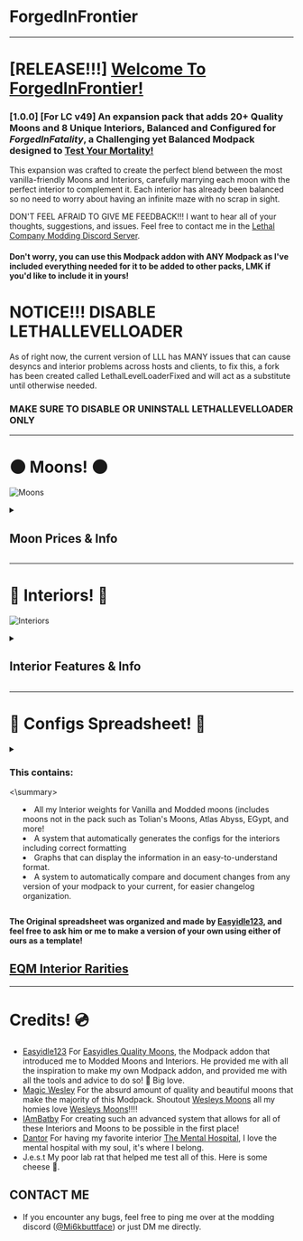# ForgedInFrontier
---
# [RELEASE!!!] <ins>Welcome To ForgedInFrontier!</ins>
### [1.0.0] [For LC v49] An expansion pack that adds **20+ Quality Moons** and **8 Unique Interiors**, Balanced and Configured for ***ForgedInFatality***, a Challenging yet Balanced Modpack designed to <ins>Test Your Mortality!</ins>

This expansion was crafted to create the perfect blend between the most vanilla-friendly Moons and Interiors, carefully marrying each moon with the perfect interior to complement it. 
Each interior has already been balanced so no need to worry about having an infinite maze with no scrap in sight.

DON'T FEEL AFRAID TO GIVE ME FEEDBACK!!! I want to hear all of your thoughts, suggestions, and issues. Feel free to contact me in the [Lethal Company Modding Discord Server](https://discord.com/channels/1168655651455639582/1225622177970257961).
#### **Don't worry, you can use this Modpack addon with ANY Modpack as I've included everything needed for it to be added to other packs, LMK if you'd like to include it in yours!**

# NOTICE!!! DISABLE LETHALLEVELLOADER
As of right now, the current version of LLL has MANY issues that can cause desyncs and interior problems across hosts and clients, to fix this, a fork has been created called LethalLevelLoaderFixed and will act as a substitute until otherwise needed.
### MAKE SURE TO DISABLE OR UNINSTALL LETHALLEVELLOADER ONLY
---
# 🌑 Moons! 🌑
![Moons](https://github.com/Mi6kbuttface/ForgedInFrontier/blob/main/ForgedInFrontierMoonsBanner.gif?raw=true)
<details><summary>

## Moon Prices & Info
</summary>

## <ins>Risk Level: Less Than Lethal</ins> ⚠️
- **Aquatis** — ▮0 (*sfDesat*)
    - A Tropical Moon, populated with various green islands blooming with life, wildlife is relatively benign; intel shows this could be a storage facility used by pirates. The Company believes this is a fabricated story and advises you not to dig for buried treasure.
- **Junic** — ▮30 (*Magic_Wesley*)
    - A Deadly Jungle Moon, covered in ancient temples and even more ancient rituals. The Company is not liable for any curses you may contract.

## <ins>Risk Level: B</ins> ⚠️
- **Asteroid-13** — ▮0 (*Magic_Wesley*)
    - A Pitch-Black Asteroid, recorded as a biological weapon test site with high-value research estimated inside.
- **Solace** — ▮0 (*AudioKnight*)
    - A Tranquil Moon, known to house many vacation villas by wealthy quintillionaires, abandoned due to growing hostile fauna.
- **Eve** — ▮110 (*RosiePies*)
    - A Life Suitable Moon, once the center of the Eve Colonization Project, a perfectly suitable host to sustain life, a flourishing colony thrived here until transmitted distress signals were received. Investigate further, and seek survivors.
- **Atlantica** — ▮130 (*Magic_Wesley*)
    - An Oceanic Moon, containing a city in a cursed time paradox that causes it to sink repeatedly. Recover its artifacts with haste.
- **Gloom** — ▮220 (*Magic_Wesley*)
    - A Dark Deep Forest Moon, its looming trees prove to be an untapped resource, but the last company to land here faced nature's authority.
- **Infernis** — ▮280 (*Magic_Wesley*)
    - A Volcanic Moon, erupting with lava rivers, hostile creatures, and valuable crystal materials.
- **Celest** — ▮350 (sfDesat)
    - An Autumn Valley Moon, populated with a lush red forest and foliage, housing a factory still containing valuable material within.
- **Triskelion** — ▮350 (*AudioKnight*)
    - A Gaseous Giant Moon, holding a mining platform to siphon its natural resources. The platforms are unmaintained, structural integrity is questionable; don't slip.

## <ins>Risk Level: A</ins> ⚠️
- **Gratar** — ▮430 (*Magic_Wesley*)
    - A Mountainous Moon, once known for the largest AI-powered factory in the solar system, may still contain many high-value resources.
- **Desolation** — ▮510 (*Magic_Wesley*)
    - A Deserted Asteroid, seemingly desolate of all life. However, from an orbit view, you can see a red mass pulsating across the surface. Further exploration is not advised.
- **Fission-C** — ▮600 (*Magic_Wesley*)
    - A Radioactive Moon, housing an old toy factory retrofitted as a nuclear power plant, highly radioactive materials and toxic waste remain inside the facility.
- **Polarus** — ▮650 (*Magic_Wesley*)
    - A Frozen Moon, home to the legendary Polar Vaults, has yet to be reclaimed, and its riches and treasures are buried deep.

## <ins>Risk Level: S</ins> ⚠️
- **Acidir** — ▮580 (*Magic_Wesley*)
    - A Mysterious cursed moon, within an acidic swamp lies an old mansion with remains of something... lies inside.
- **Oldred** — ▮720 (Magic_Wesley)
    - A Slick Shadowy Moon, rich in its abundant natural crude oil, mining rigs were constructed in hopes of massive profits; however, many horrors deterred most from the devastation this moon can create.
- **Orion** — ▮750 (*sfDesat*)
    - A Dry Desert Moon, housing only one remaining standing building, which appears to be a church-like structure, but scans cannot indicate what lies inside.
- **Etern** — ▮750 (*Magic_Wesley*)
    - A Dune Desert Moon, hides a laboratory rumored to be the birthplace of the Baboon Hawks and more. Great intel lies inside.

## <ins>Risk Level: S+</ins> ⚠️
- **Etern** — ▮750 (*Magic_Wesley*)
    - A Dune Desert Moon, hides a laboratory rumored to be the birthplace of the Baboon Hawks and more. Great intel lies inside.
- **Auralis** — ▮800 (*AudioKnight*)
    - A Frigid Tundra Moon, one of The Company's rumored testing facilities, disguised as a general goods manufacturing plant, the danger has been reported to be high, with the promise of even higher valuables.

## <ins>Risk Level: SSS+</ins> ⚠️
- **Cosmocos** — ▮1000 (Magic_Wesley)
    - `??????????`
- **Sector-0** — ▮1750 (*RosiePies*)
    - <mark>[TRAVEL TO THIS MOON IS PROHIBITIED]</mark> | A Company Bioweapon Facility, records are scarce; however, scans indicate there was a mass evacuation caused by a containment breach of several biological weapons. Your Exploration will have *Consequences*.
</details>

---
# 🔑 Interiors! 🔑
![Interiors](https://github.com/Mi6kbuttface/ForgedInFrontier/blob/main/ForgedInFrontierInteriorsBanner.gif?raw=true)
<details><summary>

## Interior Features & Info
</summary>

## <ins>⛓️ Dungeon ⛓️ (*scoopy*) ⛓️</ins>
 **The Dungeon is a dark stone prison, consisting of dim torch-lit corridors and murky castle brick walls. Metal-plated dark oak doors may lead you to spiral staircases further into the labyrinth and your chance of survival.**
### <ins>Features</ins>
- Blue fire torches light fire escapes
- The abandoned treasure of a King lies deepest in the labyrinth
- Many dungeon cells remain intact, useful for trapping enemies in a pinch
![Dungeon Tapes](https://github.com/Mi6kbuttface/ForgedInFrontier/blob/main/DungeonV.gif?raw=true)

## <ins>🐀 Sewer 🐀 (*scoopy*) 🐀</ins>
**The Sewer is a damp underground sewer system, long corridors follow a stream mixed with filth and fortune. Follow the stream to cramped piping leading you further into the gross facility that soon will claim your body as its own.**
### <ins>Features</ins>
- Choose a ladder or stairway as your path into the sewer
- Long corridors are advantageous in both the search for scrap and the avoidance of enemies.
- Broken pipe parkour rooms can be used to distance yourself from hostiles
![Sewer Tapes](https://github.com/Mi6kbuttface/ForgedInFrontier/blob/main/SewerV.gif?raw=true)

## <ins>☢️ Bunker ☢️ (*Major_And_Skiz*) ☢️</ins>
**The Bunker is a dimly-lit underground stronghold, resembling the nature of WWI bunkers, with long rusted metal corridors that echo the remnants of wartime. Metal-plated bulkheads contain both treasure and traps buried deep within.**
### <ins>Features</ins>
- Bunker-specific scrap can be found only inside this interior
- Rats rule the bunker, as they are the only thing strong enough to have survived
- A familiar yet different radioactive buzzing can be heard inside this facility
![Bunker Tapes](https://github.com/Mi6kbuttface/ForgedInFrontier/blob/main/BunkerV.gif?raw=true)

## <ins>💡 Office 💡 (*Piggy*) 💡</ins>
**The Office is an abandoned Company bureau, containing multiple floors and a powered elevator. In the Hallways filled with computers and belongings left behind, a new creature called The Shrimp lurks, with an appetite for scrap not so different than your own.**
### <ins>Features</ins>
- The Elevator used to travel between floors, can be controlled using the terminal commands: [1F, 2F, 3F]
- The Elevator also contains storage shelves, which can help with hauling scrap and equipment in and out of the facility
- A new enemy called The Shrimp is passive until you fail to feed it, in which case you become its next meal
![Office Tapes](https://github.com/Mi6kbuttface/ForgedInFrontier/blob/main/OfficeV.gif?raw=true)

## <ins>💎 Scarlet Devil Mansion 💎 (*Alice*) 💎</ins>
**The Scarlet Devil Mansion is a sinister abode, its hallways cloaked in shadow and drained of vibrant hues. Inside lies endless riches, at the cost of the peril that follows anyone brave enough to disturb the fairies within them, to go against the flow of time and the woman who may wield it.**
### <ins>Features</ins>
- The doors inside the mansion can be destroyed, by employees and creatures alike
- Paintings can be found inside the mansion, their value is immense, however, the risk of stealing them will be proportional
- Suits of haunted Knight armor can be found patrolling the halls, watch your back as they only like to strike from behind
- Rare powerful colored crystals can be found, which could either be sold for profit, or used to enhance your company-provided flashlights
![Scarlet Devil Mansion Tapes](https://github.com/Mi6kbuttface/ForgedInFrontier/blob/main/ScarletDevilMansionV.gif?raw=true)

## <ins>🤿 PoolRooms 🤿 (*skidz*) 🤿</ins>
**The PoolRooms are an anomaly resembling the characteristics and aesthetics of the modern-day swimming pool. Equipped with bathrooms, lockers, and saunas, most of the rooms appear to be slightly submerged in lukewarm water, this liminal space appears easy to lose yourself in.**
### <ins>Features</ins>
- Lockers are great places to search for hidden loot
- Pool toys and utilities can be found lying around the area
- Water appears to have trace amounts of Epsom salt for muscle relief, and the saunas are fully functional
![PoolRooms Tapes](https://github.com/Mi6kbuttface/ForgedInFrontier/blob/main/PoolRoomsV.gif?raw=true)

## <ins>🏥 Mental Hospital 🏥 (*Dantor*) 🏥</ins>
**The Mental Hospital is a psychiatric institution, designed to treat and cure even the most insane of employees. Littered with remnants of previous patients, it seems there was more than meets the eye, surgical tables, poisonous sedative gas, and even death traps were designed to keep employees like you from seeing the light of day.**
### <ins>Features</ins>
- Every time you enter may look different from your last; I'm sure this has nothing to do with your mental health
- Death traps are constructed around the building, many containing parkour, y'know, to stop patients from escaping
- Pipes contain poisonous laughing gas, which may not be as funny if you breathe it in
![Mental Hospital Tapes](https://github.com/Mi6kbuttface/ForgedInFrontier/blob/main/MentalHospitalV.gif?raw=true)

## <ins>🚨 Sector-0 🚨 (*RosiePies*) 🚨</ins>
**Sector-0 was a classified Company bioweapon containment zone, only Authorized Assets may be debriefed. An evacuation-level event occurred in the Biolabs, resulting from multiple containment breaches, causing the immediate evacuation and abandonment of all Sector-0 facilities; it is advised that you do not investigate further. Your death will not be insured.**
### <ins>Features</ins>
- Nontoxic gas leaks in a large room with scaffolding
- Powered lifts can be used to ascend or descend floors
- Most containment capsules seem operational, yet unstable and on the verge of failure
![Sector-0 Tapes](https://github.com/Mi6kbuttface/ForgedInFrontier/blob/main/Sector0V.gif?raw=true)
</details>

---
# 📃 Configs Spreadsheet! 📃
<details>
## <ins>[FiF Interior Configs](https://docs.google.com/spreadsheets/d/1prrFkH3J4WONrRQv2MfWdP3K2rT6cYqe3fLDjqQ3kg4/edit#gid=1992628571)</ins>
<summary>

### This contains:
<\summary>
- All my Interior weights for Vanilla and Modded moons (includes moons not in the pack such as Tolian's Moons, Atlas Abyss, EGypt, and more!
- A system that automatically generates the configs for the interiors including correct formatting
- Graphs that can display the information in an easy-to-understand format.
- A system to automatically compare and document changes from any version of your modpack to your current, for easier changelog organization.
</details>

**The Original spreadsheet was organized and made by [Easyidle123](https://thunderstore.io/c/lethal-company/p/Easyidle123/?section=modpacks), and feel free to ask him or me to make a version of your own using either of ours as a template!**
## <ins>[EQM Interior Rarities](https://docs.google.com/spreadsheets/d/1T2wzTUHbQfy1O8e0B20XglbPA87ZCX6UPG2SY0fp-YE/edit#gid=65197106)</ins>

---
# Credits! :cd: 
- [Easyidle123](https://thunderstore.io/c/lethal-company/p/Easyidle123/?section=modpacks) For [Easyidles Quality Moons](https://thunderstore.io/c/lethal-company/p/Easyidle123/Easyidles_Quality_Moons/), the Modpack addon that introduced me to Modded Moons and Interiors. He provided me with all the inspiration to make my own Modpack addon, and provided me with all the tools and advice to do so! 💜 Big love.
- [Magic Wesley](https://thunderstore.io/c/lethal-company/p/Magic_Wesley/) For the absurd amount of quality and beautiful moons that make the majority of this Modpack. Shoutout [Wesleys Moons](https://thunderstore.io/c/lethal-company/p/Magic_Wesley/Wesleys_Moons/) all my homies love [Wesleys Moons](https://thunderstore.io/c/lethal-company/p/Magic_Wesley/Wesleys_Moons/)!!!!
- [IAmBatby](https://thunderstore.io/c/lethal-company/p/IAmBatby/) For creating such an advanced system that allows for all of these Interiors and Moons to be possible in the first place!
- [Dantor](https://thunderstore.io/c/lethal-company/p/Dantor/) For having my favorite interior [The Mental Hospital](https://thunderstore.io/c/lethal-company/p/Dantor/Dantors_Mental_Hospital/), I love the mental hospital with my soul, it's where I belong.
- J.e.s.t My poor lab rat that helped me test all of this. Here is some cheese 🧀.

## CONTACT ME
- If you encounter any bugs, feel free to ping me over at the modding discord ([@Mi6kbuttface](https://discord.com/users/753382823557070970)) or just DM me directly.
